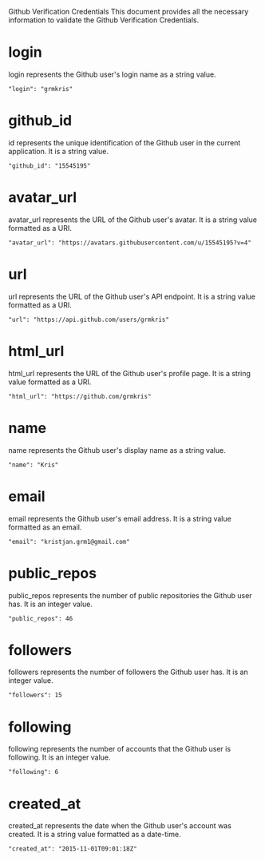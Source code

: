 Github Verification Credentials
This document provides all the necessary information to validate the Github Verification Credentials.

# login
login represents the Github user's login name as a string value.

```
"login": "grmkris"
```

# github_id
id represents the unique identification of the Github user in the current application. It is a string value.

```
"github_id": "15545195"
```

# avatar_url
avatar_url represents the URL of the Github user's avatar. It is a string value formatted as a URI.

```
"avatar_url": "https://avatars.githubusercontent.com/u/15545195?v=4"
```

# url

url represents the URL of the Github user's API endpoint. It is a string value formatted as a URI.

```
"url": "https://api.github.com/users/grmkris"
```

# html_url
html_url represents the URL of the Github user's profile page. It is a string value formatted as a URI.

```
"html_url": "https://github.com/grmkris"
```

# name

name represents the Github user's display name as a string value.

```
"name": "Kris"
```

# email
email represents the Github user's email address. It is a string value formatted as an email.

```
"email": "kristjan.grm1@gmail.com"
```

# public_repos
public_repos represents the number of public repositories the Github user has. It is an integer value.

```
"public_repos": 46
```

# followers
followers represents the number of followers the Github user has. It is an integer value.

```
"followers": 15
```

# following
following represents the number of accounts that the Github user is following. It is an integer value.

```
"following": 6
```
# created_at
created_at represents the date when the Github user's account was created. It is a string value formatted as a date-time.

```
"created_at": "2015-11-01T09:01:18Z"
```
